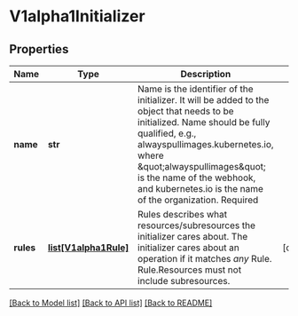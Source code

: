 # V1alpha1Initializer

## Properties
Name | Type | Description | Notes
------------ | ------------- | ------------- | -------------
**name** | **str** | Name is the identifier of the initializer. It will be added to the object that needs to be initialized. Name should be fully qualified, e.g., alwayspullimages.kubernetes.io, where \&quot;alwayspullimages\&quot; is the name of the webhook, and kubernetes.io is the name of the organization. Required | 
**rules** | [**list[V1alpha1Rule]**](V1alpha1Rule.md) | Rules describes what resources/subresources the initializer cares about. The initializer cares about an operation if it matches _any_ Rule. Rule.Resources must not include subresources. | [optional] 

[[Back to Model list]](../README.md#documentation-for-models) [[Back to API list]](../README.md#documentation-for-api-endpoints) [[Back to README]](../README.md)


